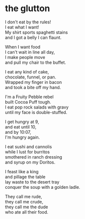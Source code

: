 # the glutton

I don't eat by the rules!\
I eat what I want!\
My shirt sports spaghetti stains\
and I got a belly I can flaunt.

When I want food\
I can't wait in line all day,\
I make people move\
and pull my chair to the buffet.

I eat any kind of cake,\
chocolate, funnel, or pan.\
Wrapped my finger in bacon\
and took a bite off my hand.

I'm a Fruity Pebble rebel\
built Cocoa Puff tough.\
I eat pop rock salads with gravy\
until my face is double-stuffed.

I get hungry at 9,\
and eat until 10,\
and by 10:07,\
I'm hungry again.

I eat sushi and cannolis\
while I lust for burritos\
smothered in ranch dressing\
and syrup on my Doritos.

I feast like a king\
and pillage the table\
lay waste to the desert tray\
conquer the soup with a golden ladle.

They call me rude,\
they call me crude,\
they call me the dude\
who ate all their food.
